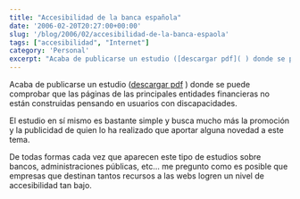 ```yaml
---
title: "Accesibilidad de la banca española"
date: '2006-02-20T20:27:00+00:00'
slug: '/blog/2006/02/accesibilidad-de-la-banca-espaola'
tags: ["accesibilidad", "Internet"]
category: 'Personal'
excerpt: "Acaba de publicarse un estudio ([descargar pdf]( ) donde se puede comprobar que las páginas de las principales entidades financieras..."
---
```

Acaba de publicarse un estudio ([descargar pdf](http://www.adesis.com/prensa/docs/Analisis_Entidades_Financieras.pdf) ) donde se puede comprobar que las páginas de las principales entidades financieras no están construidas pensando en usuarios con discapacidades.

El estudio en sí mismo es bastante simple y busca mucho más la promoción y la publicidad de quien lo ha realizado que aportar alguna novedad a este tema.

De todas formas cada vez que aparecen este tipo de estudios sobre bancos, administraciones públicas, etc… me pregunto como es posible que empresas que destinan tantos recursos a las webs logren un nivel de accesibilidad tan bajo.

